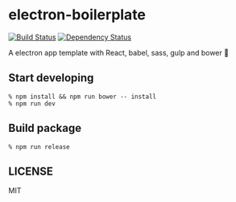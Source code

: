 # electron-boilerplate

[![Build Status](https://travis-ci.org/superbrothers/electron-boilerplate.svg?branch=master)](https://travis-ci.org/superbrothers/electron-boilerplate)
[![Dependency Status](https://gemnasium.com/superbrothers/electron-boilerplate.svg)](https://gemnasium.com/superbrothers/electron-boilerplate)

A electron app template with React, babel, sass, gulp and bower :tada:

## Start developing

```
% npm install && npm run bower -- install
% npm run dev
```

## Build package

```
% npm run release
```

## LICENSE

MIT
